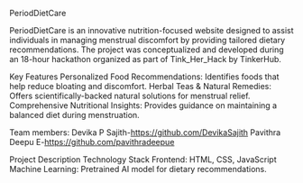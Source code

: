 PeriodDietCare

PeriodDietCare is an innovative nutrition-focused website designed to assist individuals in managing menstrual discomfort by providing tailored dietary recommendations. The project was conceptualized and developed during an 18-hour hackathon organized as part of Tink_Her_Hack by TinkerHub.

Key Features
Personalized Food Recommendations: Identifies foods that help reduce bloating and discomfort.
Herbal Teas & Natural Remedies: Offers scientifically-backed natural solutions for menstrual relief.
Comprehensive Nutritional Insights: Provides guidance on maintaining a balanced diet during menstruation.

Team members:
Devika P Sajith-https://github.com/DevikaSajith
Pavithra Deepu E-https://github.com/pavithradeepue

Project Description
Technology Stack
Frontend: HTML, CSS, JavaScript
Machine Learning: Pretrained AI model for dietary recommendations.

